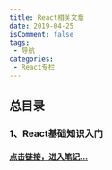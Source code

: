 ```yaml
---
title: React相关文章
date: 2019-04-25
isComment: false
tags:
 - 导航
categories:
 - React专栏
---
```


## 总目录

### 1、React基础知识入门

#### [点击链接，进入笔记...](/views/react/1/)
